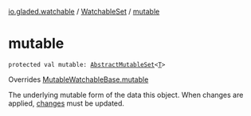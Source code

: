 [io.gladed.watchable](../index.md) / [WatchableSet](index.md) / [mutable](./mutable.md)

# mutable

`protected val mutable: `[`AbstractMutableSet`](https://kotlinlang.org/api/latest/jvm/stdlib/kotlin.collections/-abstract-mutable-set/index.html)`<`[`T`](index.md#T)`>`

Overrides [MutableWatchableBase.mutable](../-mutable-watchable-base/mutable.md)

The underlying mutable form of the data this object. When changes are applied, [changes](#) must be updated.


